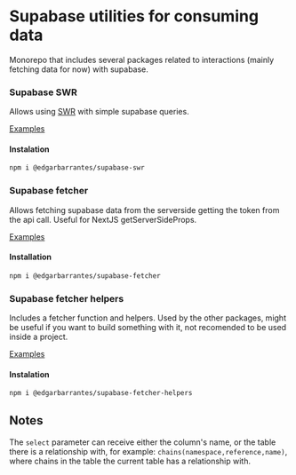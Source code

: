 # Supabase utilities for consuming data

Monorepo that includes several packages related to interactions (mainly fetching data for now) with supabase.

### Supabase SWR

Allows using [SWR](https://swr.vercel.app/) with simple supabase queries.

[Examples](https://github.com/EdgarBarrantes/supabase-utils/blob/master/packages/supabase-swr/README.md)

#### Instalation

```bash
npm i @edgarbarrantes/supabase-swr
```

### Supabase fetcher

Allows fetching supabase data from the serverside getting the token from the api call. Useful for NextJS getServerSideProps.

[Examples](https://github.com/EdgarBarrantes/supabase-utils/blob/master/packages/supabase-fetcher/README.md)

#### Installation

```bash
npm i @edgarbarrantes/supabase-fetcher
```

### Supabase fetcher helpers

Includes a fetcher function and helpers. Used by the other packages, might be useful if you want to build something with it, not recomended to be used inside a project.

[Examples](https://github.com/EdgarBarrantes/supabase-utils/blob/master/packages/supabase-fetcher-helpers/README.md)

#### Instalation

```bash
npm i @edgarbarrantes/supabase-fetcher-helpers
```

## Notes

The `select` parameter can receive either the column's name, or the table there is a relationship with, for example: `chains(namespace,reference,name)`, where chains in the table the current table has a relationship with.
